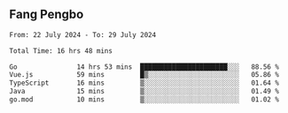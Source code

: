 ## Fang Pengbo

<!--START_SECTION:waka-->

```txt
From: 22 July 2024 - To: 29 July 2024

Total Time: 16 hrs 48 mins

Go               14 hrs 53 mins  ██████████████████████░░░   88.56 %
Vue.js           59 mins         █▒░░░░░░░░░░░░░░░░░░░░░░░   05.86 %
TypeScript       16 mins         ▒░░░░░░░░░░░░░░░░░░░░░░░░   01.64 %
Java             15 mins         ▒░░░░░░░░░░░░░░░░░░░░░░░░   01.49 %
go.mod           10 mins         ▒░░░░░░░░░░░░░░░░░░░░░░░░   01.02 %
```

<!--END_SECTION:waka-->